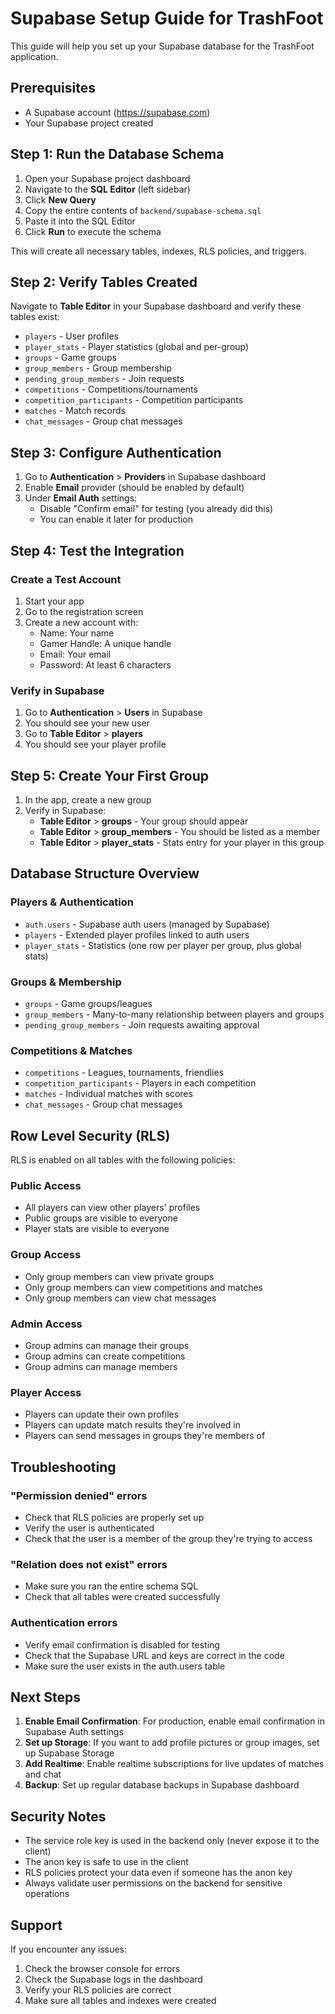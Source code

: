 # Supabase Setup Guide for TrashFoot

This guide will help you set up your Supabase database for the TrashFoot application.

## Prerequisites

- A Supabase account (https://supabase.com)
- Your Supabase project created

## Step 1: Run the Database Schema

1. Open your Supabase project dashboard
2. Navigate to the **SQL Editor** (left sidebar)
3. Click **New Query**
4. Copy the entire contents of `backend/supabase-schema.sql`
5. Paste it into the SQL Editor
6. Click **Run** to execute the schema

This will create all necessary tables, indexes, RLS policies, and triggers.

## Step 2: Verify Tables Created

Navigate to **Table Editor** in your Supabase dashboard and verify these tables exist:

- `players` - User profiles
- `player_stats` - Player statistics (global and per-group)
- `groups` - Game groups
- `group_members` - Group membership
- `pending_group_members` - Join requests
- `competitions` - Competitions/tournaments
- `competition_participants` - Competition participants
- `matches` - Match records
- `chat_messages` - Group chat messages

## Step 3: Configure Authentication

1. Go to **Authentication** > **Providers** in Supabase dashboard
2. Enable **Email** provider (should be enabled by default)
3. Under **Email Auth** settings:
   - Disable "Confirm email" for testing (you already did this)
   - You can enable it later for production

## Step 4: Test the Integration

### Create a Test Account

1. Start your app
2. Go to the registration screen
3. Create a new account with:
   - Name: Your name
   - Gamer Handle: A unique handle
   - Email: Your email
   - Password: At least 6 characters

### Verify in Supabase

1. Go to **Authentication** > **Users** in Supabase
2. You should see your new user
3. Go to **Table Editor** > **players**
4. You should see your player profile

## Step 5: Create Your First Group

1. In the app, create a new group
2. Verify in Supabase:
   - **Table Editor** > **groups** - Your group should appear
   - **Table Editor** > **group_members** - You should be listed as a member
   - **Table Editor** > **player_stats** - Stats entry for your player in this group

## Database Structure Overview

### Players & Authentication
- `auth.users` - Supabase auth users (managed by Supabase)
- `players` - Extended player profiles linked to auth users
- `player_stats` - Statistics (one row per player per group, plus global stats)

### Groups & Membership
- `groups` - Game groups/leagues
- `group_members` - Many-to-many relationship between players and groups
- `pending_group_members` - Join requests awaiting approval

### Competitions & Matches
- `competitions` - Leagues, tournaments, friendlies
- `competition_participants` - Players in each competition
- `matches` - Individual matches with scores
- `chat_messages` - Group chat messages

## Row Level Security (RLS)

RLS is enabled on all tables with the following policies:

### Public Access
- All players can view other players' profiles
- Public groups are visible to everyone
- Player stats are visible to everyone

### Group Access
- Only group members can view private groups
- Only group members can view competitions and matches
- Only group members can view chat messages

### Admin Access
- Group admins can manage their groups
- Group admins can create competitions
- Group admins can manage members

### Player Access
- Players can update their own profiles
- Players can update match results they're involved in
- Players can send messages in groups they're members of

## Troubleshooting

### "Permission denied" errors
- Check that RLS policies are properly set up
- Verify the user is authenticated
- Check that the user is a member of the group they're trying to access

### "Relation does not exist" errors
- Make sure you ran the entire schema SQL
- Check that all tables were created successfully

### Authentication errors
- Verify email confirmation is disabled for testing
- Check that the Supabase URL and keys are correct in the code
- Make sure the user exists in the auth.users table

## Next Steps

1. **Enable Email Confirmation**: For production, enable email confirmation in Supabase Auth settings
2. **Set up Storage**: If you want to add profile pictures or group images, set up Supabase Storage
3. **Add Realtime**: Enable realtime subscriptions for live updates of matches and chat
4. **Backup**: Set up regular database backups in Supabase dashboard

## Security Notes

- The service role key is used in the backend only (never expose it to the client)
- The anon key is safe to use in the client
- RLS policies protect your data even if someone has the anon key
- Always validate user permissions on the backend for sensitive operations

## Support

If you encounter any issues:
1. Check the browser console for errors
2. Check the Supabase logs in the dashboard
3. Verify your RLS policies are correct
4. Make sure all tables and indexes were created
